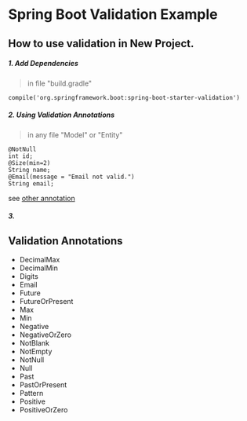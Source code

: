 # Spring Boot Validation Example
## How to use validation in New Project.
##### 1. Add Dependencies
>in file "build.gradle"
```
compile('org.springframework.boot:spring-boot-starter-validation')
```
##### 2. Using Validation Annotations
>in any file "Model" or "Entity"
```
@NotNull
int id;
@Size(min=2)
String name;
@Email(message = "Email not valid.")
String email;
```
see [other annotation](#validation-annotations)
##### 3. 

## Validation Annotations
- DecimalMax
- DecimalMin
- Digits
- Email
- Future
- FutureOrPresent
- Max
- Min
- Negative
- NegativeOrZero
- NotBlank
- NotEmpty
- NotNull
- Null
- Past
- PastOrPresent
- Pattern
- Positive
- PositiveOrZero
